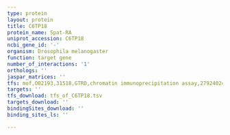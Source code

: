 ```yaml
---
type: protein
layout: protein
title: C6TP18
protein_name: Spat-RA
uniprot_accession: C6TP18
ncbi_gene_id: '-'
organism: Drosophila melanogaster
function: target gene
number_of_interactions: '1'
orthologs: ''
jaspar_matrices: ''
tfs: mof,O02193,31518,GTRD,chromatin immunoprecipitation assay,27924024%5Buid%5D,No
targets: ''
tfs_download: tfs_of_C6TP18.tsv
targets_download: ''
bindingSites_download: ''
binding_sites_ls: ''

---
```

